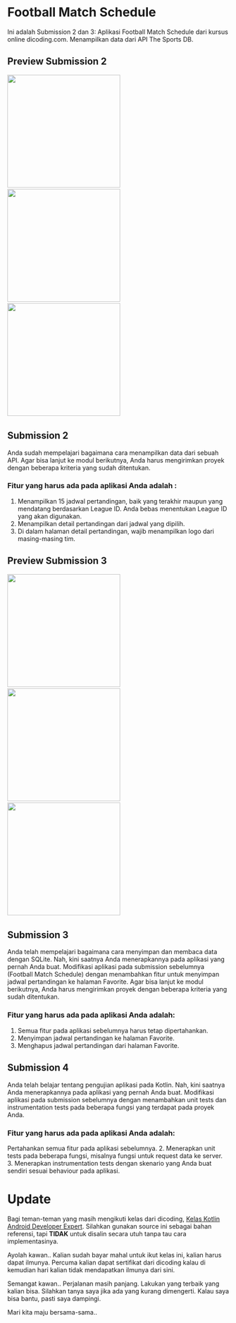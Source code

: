 # Football Match Schedule
Ini adalah Submission 2 dan 3: Aplikasi Football Match Schedule dari kursus online dicoding.com. Menampilkan data dari API The Sports DB.

## Preview Submission 2
<img src="https://github.com/omrobbie/kotlin-football-match-schedule/blob/master/screenshot/preview1.png" width=256/>&nbsp;
<img src="https://github.com/omrobbie/kotlin-football-match-schedule/blob/master/screenshot/preview2.png" width=256/>&nbsp;
<img src="https://github.com/omrobbie/kotlin-football-match-schedule/blob/master/screenshot/preview3.png" width=256/>&nbsp;

## Submission 2
Anda sudah mempelajari bagaimana cara menampilkan data dari sebuah API. Agar bisa lanjut ke modul berikutnya, Anda harus mengirimkan proyek dengan beberapa kriteria yang sudah ditentukan.

### Fitur yang harus ada pada aplikasi Anda adalah :
1. Menampilkan 15 jadwal pertandingan, baik yang terakhir maupun yang mendatang berdasarkan League ID. Anda bebas menentukan League ID yang akan digunakan.
2. Menampilkan detail pertandingan dari jadwal yang dipilih.
3. Di dalam halaman detail pertandingan, wajib menampilkan logo dari masing-masing tim.

## Preview Submission 3
<img src="https://github.com/omrobbie/kotlin-football-match-schedule/blob/master/screenshot/preview4.png" width=256/>&nbsp;
<img src="https://github.com/omrobbie/kotlin-football-match-schedule/blob/master/screenshot/preview5.png" width=256/>&nbsp;
<img src="https://github.com/omrobbie/kotlin-football-match-schedule/blob/master/screenshot/preview6.png" width=256/>&nbsp;

## Submission 3
Anda telah mempelajari bagaimana cara menyimpan dan membaca data dengan SQLite. Nah, kini saatnya Anda menerapkannya pada aplikasi yang pernah Anda buat. Modifikasi aplikasi pada submission sebelumnya (Football Match Schedule) dengan menambahkan fitur untuk menyimpan jadwal pertandingan ke halaman Favorite. Agar bisa lanjut ke modul berikutnya, Anda harus mengirimkan proyek dengan beberapa kriteria yang sudah ditentukan.

### Fitur yang harus ada pada aplikasi Anda adalah:
1. Semua fitur pada aplikasi sebelumnya harus tetap dipertahankan.
2. Menyimpan jadwal pertandingan ke halaman Favorite.
3. Menghapus jadwal pertandingan dari halaman Favorite.

## Submission 4
Anda telah belajar tentang pengujian aplikasi pada Kotlin. Nah, kini saatnya Anda menerapkannya pada aplikasi yang pernah Anda buat. Modifikasi aplikasi pada submission sebelumnya dengan menambahkan unit tests dan instrumentation tests pada beberapa fungsi yang terdapat pada proyek Anda.

### Fitur yang harus ada pada aplikasi Anda adalah:
Pertahankan semua fitur pada aplikasi sebelumnya.
2. Menerapkan unit tests pada beberapa fungsi, misalnya fungsi untuk request data ke server.
3. Menerapkan instrumentation tests dengan skenario yang Anda buat sendiri sesuai behaviour pada aplikasi.

# Update
Bagi teman-teman yang masih mengikuti kelas dari dicoding, [Kelas Kotlin Android Developer Expert](https://www.dicoding.com/academies/55 "klik untuk melihat kelas"). Silahkan gunakan source ini sebagai bahan referensi, tapi **TIDAK** untuk disalin secara utuh tanpa tau cara implementasinya.

Ayolah kawan.. Kalian sudah bayar mahal untuk ikut kelas ini, kalian harus dapat ilmunya. Percuma kalian dapat sertifikat dari dicoding kalau di kemudian hari kalian tidak mendapatkan ilmunya dari sini.

Semangat kawan.. Perjalanan masih panjang. Lakukan yang terbaik yang kalian bisa. Silahkan tanya saya jika ada yang kurang dimengerti. Kalau saya bisa bantu, pasti saya dampingi.

Mari kita maju bersama-sama..
